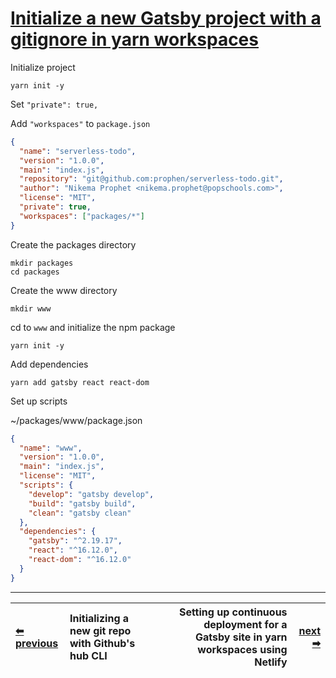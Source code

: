 # [Initialize a new Gatsby project with a gitignore in yarn workspaces](https://egghead.io/lessons/gatsby-initialize-a-new-gatsby-project-with-a-gitignore-in-yarn-workspaces?pl=building-a-serverless-jamstack-todo-app-with-netlify-gatsby-graphql-and-faunadb-53bb)

Initialize project

`yarn init -y`

Set `"private": true,`

Add `"workspaces"` to `package.json`

```json
{
  "name": "serverless-todo",
  "version": "1.0.0",
  "main": "index.js",
  "repository": "git@github.com:prophen/serverless-todo.git",
  "author": "Nikema Prophet <nikema.prophet@popschools.com>",
  "license": "MIT",
  "private": true,
  "workspaces": ["packages/*"]
}
```

Create the packages directory

```
mkdir packages
cd packages
```

Create the www directory

```
mkdir www
```

cd to `www` and initialize the npm package

```
yarn init -y
```

Add dependencies

```
yarn add gatsby react react-dom
```

Set up scripts

~/packages/www/package.json

```json
{
  "name": "www",
  "version": "1.0.0",
  "main": "index.js",
  "license": "MIT",
  "scripts": {
    "develop": "gatsby develop",
    "build": "gatsby build",
    "clean": "gatsby clean"
  },
  "dependencies": {
    "gatsby": "^2.19.17",
    "react": "^16.12.0",
    "react-dom": "^16.12.0"
  }
}
```

---

<div width="100%" align="center">

| <a href="./1.md">&#11013; previous</a> | Initializing a new git repo with Github's hub CLI |     | Setting up continuous deployment for a Gatsby site in yarn workspaces using Netlify | <a href="./3.md">next &#10145;</a> |
| :------------------------------------- | :------------------------------------------------ | --- | ----------------------------------------------------------------------------------: | ---------------------------------: |


</div>
